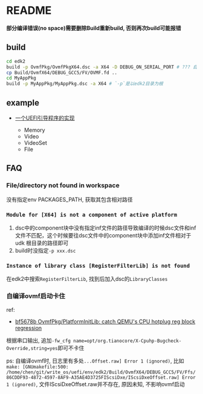 # README
**部分编译错误(no space)需要删除Build重新build, 否则再次build可能报错**

## build
```bash
cd edk2
build -p OvmfPkg/OvmfPkgX64.dsc -a X64 -D DEBUG_ON_SERIAL_PORT # ??? 自己编译的ovmf固件无法启动QEMU emulator version 6.2.0 (Debian 1:6.2+dfsg-2ubuntu6.13) + edk2-stable202308, 串口日志报`Broken CPU hotplug register block found`. 使用qemu自带的ovmf固件正常
cp Build/OvmfX64/DEBUG_GCC5/FV/OVMF.fd ..
cd MyAppPkg
build -p MyAppPkg/MyAppPkg.dsc -a X64 # `-p`是以edk2目录为根
```

## example
- [一个UEFI引导程序的实现](https://www.ituring.com.cn/book/2763)

    - Memory
    - Video
    - VideoSet
    - File

## FAQ
### File/directory not found in workspace
没有指定env PACKAGES_PATH, 获取其包含相对路径

### `Module for [X64] is not a component of active platform`
1. dsc中的component块中没有指定inf文件的路径导致编译的时候dsc文件和inf文件不匹配，这个时候要往dsc文件中的component块中添加inf文件相对于udk 根目录的路径即可
2. build时没指定`-p xxx.dsc`

### `Instance of library class [RegisterFilterLib] is not found`
在edk2中搜索`RegisterFilterLib`, 找到后加入dsc的`LibraryClasses`

### 自编译ovmf启动卡住
ref:
- [bf5678b OvmfPkg/PlatformInitLib: catch QEMU's CPU hotplug reg block regression](https://pagure.io/lersek/edk2/c/bf5678b5802685e07583e3c7ec56d883cbdd5da3?branch=master)

根据串口输出, 追加`-fw_cfg name=opt/org.tianocore/X-Cpuhp-Bugcheck-Override,string=yes`即可不卡住

ps:
自编译ovmf时, 日志里有多处`...Offset.raw] Error 1 (ignored)`, 比如`make: [GNUmakefile:500: /home/chen/git/write_os/uefi/env/edk2/Build/OvmfX64/DEBUG_GCC5/FV/Ffs/86CDDF93-4872-4597-8AF9-A35AE4D3725FIScsiDxe/IScsiDxeOffset.raw] Error 1 (ignored)`, 文件IScsiDxeOffset.raw并不存在, 原因未知, 不影响ovmf启动